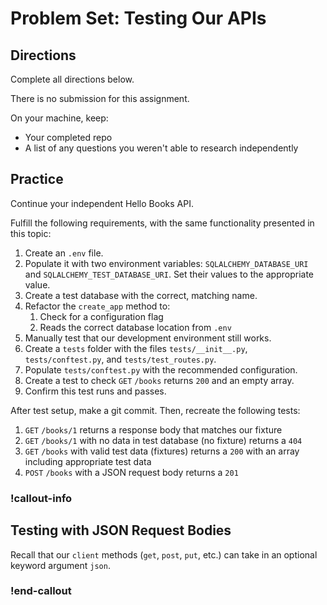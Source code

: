 # Problem Set: Testing Our APIs

## Directions

Complete all directions below.

There is no submission for this assignment.

On your machine, keep:

- Your completed repo
- A list of any questions you weren't able to research independently

## Practice

Continue your independent Hello Books API.

Fulfill the following requirements, with the same functionality presented in this topic:

1. Create an `.env` file.
1. Populate it with two environment variables: `SQLALCHEMY_DATABASE_URI` and `SQLALCHEMY_TEST_DATABASE_URI`. Set their values to the appropriate value.
1. Create a test database with the correct, matching name.
1. Refactor the `create_app` method to:
   1. Check for a configuration flag
   1. Reads the correct database location from `.env`
1. Manually test that our development environment still works.
1. Create a `tests` folder with the files `tests/__init__.py`, `tests/conftest.py`, and `tests/test_routes.py`.
1. Populate `tests/conftest.py` with the recommended configuration.
1. Create a test to check `GET` `/books` returns `200` and an empty array.
1. Confirm this test runs and passes.

After test setup, make a git commit. Then, recreate the following tests:

1. `GET` `/books/1` returns a response body that matches our fixture
1. `GET` `/books/1` with no data in test database (no fixture) returns a `404`
1. `GET` `/books` with valid test data (fixtures) returns a `200` with an array including appropriate test data
1. `POST` `/books` with a JSON request body returns a `201`

### !callout-info

## Testing with JSON Request Bodies

Recall that our `client` methods (`get`, `post`, `put`, etc.) can take in an optional keyword argument `json`.

### !end-callout
